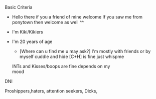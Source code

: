 

Basic Criteria 
- Hello there if you a friend of mine welcome
If you saw me from ponytown then welcome as well ^^
- I'm Kiki/Kikiers
- I'm 20 years of age
  -  [Where can u find me u may ask?]
   I'm mostly with friends or by myself 
   cuddle and hide [C+H] is fine just whispme
 
   INTs and Kisses/boops are fine depends on my    
mood  
  
 DNI 

   Proshippers,haters, attention seekers, Dicks, 
   
   
